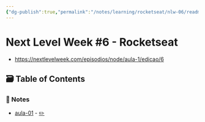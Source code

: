 ```yaml
---
{"dg-publish":true,"permalink":"/notes/learning/rocketseat/nlw-06/readme/","dgHomeLink":true,"dgPassFrontmatter":false,"dgShowBacklinks":true,"dgShowLocalGraph":true}
---
```


# Next Level Week #6 - Rocketseat

- <https://nextlevelweek.com/episodios/node/aula-1/edicao/6>

## 🗃️ Table of Contents

### 📝 Notes

- [aula-01](https://meleu.github.io/my-notes/courses/nlw-06/aula-01) - [✏️](https://github.com/meleu/my-notes/edit/master/courses/nlw-06/aula-01.md)
